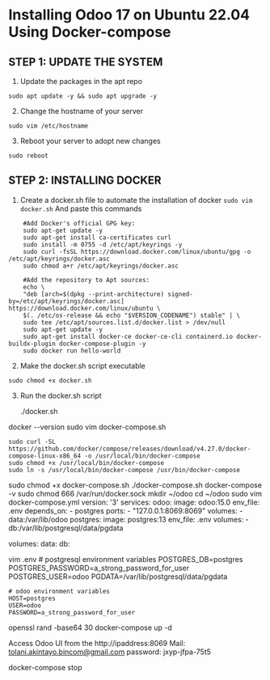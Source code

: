 # Installing Odoo 17 on Ubuntu 22.04 Using Docker-compose
## STEP 1: UPDATE THE SYSTEM
1. Update the packages in the apt repo
```
sudo apt update -y && sudo apt upgrade -y
```
2. Change the hostname of your server
```
sudo vim /etc/hostname
```
3. Reboot your server to adopt new changes
```
sudo reboot
```
## STEP 2: INSTALLING DOCKER 
1. Create a docker.sh file to automate the installation of docker
```sudo vim docker.sh```
   And paste this commands
```
    #Add Docker's official GPG key:
    sudo apt-get update -y
    sudo apt-get install ca-certificates curl
    sudo install -m 0755 -d /etc/apt/keyrings -y
    sudo curl -fsSL https://download.docker.com/linux/ubuntu/gpg -o /etc/apt/keyrings/docker.asc
    sudo chmod a+r /etc/apt/keyrings/docker.asc

    #Add the repository to Apt sources:
    echo \
    "deb [arch=$(dpkg --print-architecture) signed-by=/etc/apt/keyrings/docker.asc] https://download.docker.com/linux/ubuntu \
    $(. /etc/os-release && echo "$VERSION_CODENAME") stable" | \
    sudo tee /etc/apt/sources.list.d/docker.list > /dev/null
    sudo apt-get update -y
    sudo apt-get install docker-ce docker-ce-cli containerd.io docker-buildx-plugin docker-compose-plugin -y
    sudo docker run hello-world
```
2. Make the docker.sh script executable
```
sudo chmod +x docker.sh

```
3. Run the docker.sh script

    ./docker.sh 

docker --version
sudo vim docker-compose.sh
    
    sudo curl -SL https://github.com/docker/compose/releases/download/v4.27.0/docker-compose-linux-x86_64 -o /usr/local/bin/docker-compose
    sudo chmod +x /usr/local/bin/docker-compose
    sudo ln -s /usr/local/bin/docker-compose /usr/bin/docker-compose

sudo chmod +x docker-compose.sh
./docker-compose.sh
docker-compose -v
sudo chmod 666 /var/run/docker.sock
mkdir ~/odoo
cd ~/odoo
sudo vim docker-compose.yml
    version: '3'
services:
  odoo:
    image: odoo:15.0
    env_file: .env
    depends_on:
      - postgres
    ports:
      - "127.0.0.1:8069:8069"
    volumes:
      - data:/var/lib/odoo
  postgres:
    image: postgres:13
    env_file: .env
    volumes:
      - db:/var/lib/postgresql/data/pgdata

volumes:
  data:
  db:

vim .env
    # postgresql environment variables
    POSTGRES_DB=postgres
    POSTGRES_PASSWORD=a_strong_password_for_user
    POSTGRES_USER=odoo
    PGDATA=/var/lib/postgresql/data/pgdata

    # odoo environment variables
    HOST=postgres
    USER=odoo
    PASSWORD=a_strong_password_for_user

openssl rand -base64 30
docker-compose up -d

Access Odoo UI from the http://ipaddress:8069
Mail: tolani.akintayo.bincom@gmail.com
password: jxyp-jfpa-75t5

docker-compose stop

